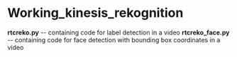# Working_kinesis_rekognition
**rtcreko.py**  -- containing code for label detection in a video
**rtcreko_face.py** -- containing code for face detection with bounding box coordinates in a video
